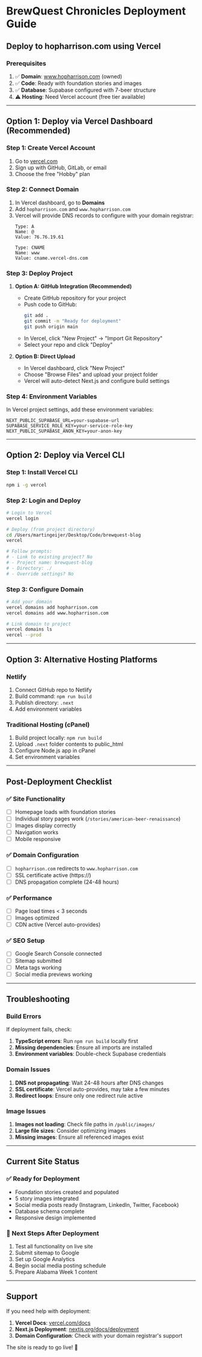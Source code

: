 # BrewQuest Chronicles Deployment Guide
## Deploy to hopharrison.com using Vercel

### Prerequisites
1. ✅ **Domain**: www.hopharrison.com (owned)
2. ✅ **Code**: Ready with foundation stories and images
3. ✅ **Database**: Supabase configured with 7-beer structure
4. ⚠️ **Hosting**: Need Vercel account (free tier available)

---

## Option 1: Deploy via Vercel Dashboard (Recommended)

### Step 1: Create Vercel Account
1. Go to [vercel.com](https://vercel.com)
2. Sign up with GitHub, GitLab, or email
3. Choose the free "Hobby" plan

### Step 2: Connect Domain
1. In Vercel dashboard, go to **Domains**
2. Add `hopharrison.com` and `www.hopharrison.com`
3. Vercel will provide DNS records to configure with your domain registrar:
   ```
   Type: A
   Name: @
   Value: 76.76.19.61
   
   Type: CNAME  
   Name: www
   Value: cname.vercel-dns.com
   ```

### Step 3: Deploy Project
1. **Option A: GitHub Integration (Recommended)**
   - Create GitHub repository for your project
   - Push code to GitHub: 
     ```bash
     git add .
     git commit -m "Ready for deployment"
     git push origin main
     ```
   - In Vercel, click "New Project" → "Import Git Repository"
   - Select your repo and click "Deploy"

2. **Option B: Direct Upload**
   - In Vercel dashboard, click "New Project"
   - Choose "Browse Files" and upload your project folder
   - Vercel will auto-detect Next.js and configure build settings

### Step 4: Environment Variables
In Vercel project settings, add these environment variables:
```
NEXT_PUBLIC_SUPABASE_URL=your-supabase-url
SUPABASE_SERVICE_ROLE_KEY=your-service-role-key
NEXT_PUBLIC_SUPABASE_ANON_KEY=your-anon-key
```

---

## Option 2: Deploy via Vercel CLI

### Step 1: Install Vercel CLI
```bash
npm i -g vercel
```

### Step 2: Login and Deploy
```bash
# Login to Vercel
vercel login

# Deploy (from project directory)
cd /Users/martingeijer/Desktop/Code/brewquest-blog
vercel

# Follow prompts:
# - Link to existing project? No
# - Project name: brewquest-blog
# - Directory: ./
# - Override settings? No
```

### Step 3: Configure Domain
```bash
# Add your domain
vercel domains add hopharrison.com
vercel domains add www.hopharrison.com

# Link domain to project
vercel domains ls
vercel --prod
```

---

## Option 3: Alternative Hosting Platforms

### Netlify
1. Connect GitHub repo to Netlify
2. Build command: `npm run build`
3. Publish directory: `.next`
4. Add environment variables

### Traditional Hosting (cPanel)
1. Build project locally: `npm run build`
2. Upload `.next` folder contents to public_html
3. Configure Node.js app in cPanel
4. Set environment variables

---

## Post-Deployment Checklist

### ✅ Site Functionality
- [ ] Homepage loads with foundation stories
- [ ] Individual story pages work (`/stories/american-beer-renaissance`)
- [ ] Images display correctly
- [ ] Navigation works
- [ ] Mobile responsive

### ✅ Domain Configuration
- [ ] `hopharrison.com` redirects to `www.hopharrison.com`
- [ ] SSL certificate active (https://)
- [ ] DNS propagation complete (24-48 hours)

### ✅ Performance
- [ ] Page load times < 3 seconds
- [ ] Images optimized
- [ ] CDN active (Vercel auto-provides)

### ✅ SEO Setup
- [ ] Google Search Console connected
- [ ] Sitemap submitted
- [ ] Meta tags working
- [ ] Social media previews working

---

## Troubleshooting

### Build Errors
If deployment fails, check:
1. **TypeScript errors**: Run `npm run build` locally first
2. **Missing dependencies**: Ensure all imports are installed
3. **Environment variables**: Double-check Supabase credentials

### Domain Issues
1. **DNS not propagating**: Wait 24-48 hours after DNS changes
2. **SSL certificate**: Vercel auto-provides, may take a few minutes
3. **Redirect loops**: Ensure only one redirect rule active

### Image Issues
1. **Images not loading**: Check file paths in `/public/images/`
2. **Large file sizes**: Consider optimizing images
3. **Missing images**: Ensure all referenced images exist

---

## Current Site Status

### ✅ Ready for Deployment
- Foundation stories created and populated
- 5 story images integrated
- Social media posts ready (Instagram, LinkedIn, Twitter, Facebook)
- Database schema complete
- Responsive design implemented

### 🚀 Next Steps After Deployment
1. Test all functionality on live site
2. Submit sitemap to Google
3. Set up Google Analytics
4. Begin social media posting schedule
5. Prepare Alabama Week 1 content

---

## Support

If you need help with deployment:
1. **Vercel Docs**: [vercel.com/docs](https://vercel.com/docs)
2. **Next.js Deployment**: [nextjs.org/docs/deployment](https://nextjs.org/docs/deployment)
3. **Domain Configuration**: Check with your domain registrar's support

The site is ready to go live! 🍺